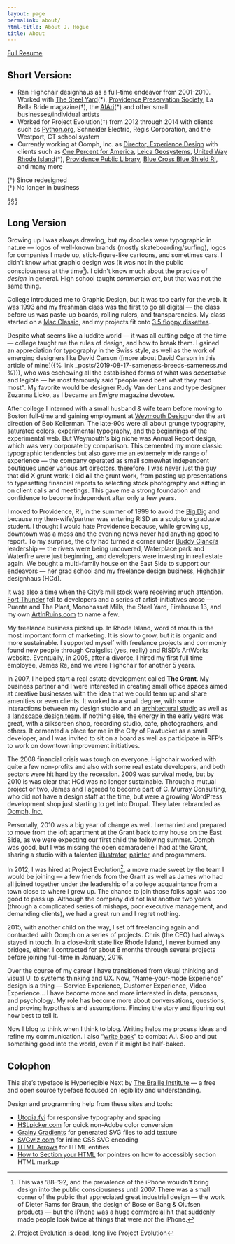 ```yaml
---
layout: page
permalink: about/
html-title: About J. Hogue
title: About
---
```


<a href="{% link resume.md %}" class="btn">Full Resume</a>


## Short Version:

+ Ran Highchair designhaus as a full-time endeavor from 2001-2010. Worked with [The Steel Yard](https://thesteelyard.org)(\*), [Providence Preservation Society](https://ppsri.org), La Bella Bride magazine(†), the [AIAri](https://aia-ri.org)(\*) and other small businesses/individual artists
+ Worked for Project Evolution(†) from 2012 through 2014 with clients such as [Python.org](https://www.python.org), Schneider Electric, Regis Corporation, and the Westport, CT school system
+ Currently working at Oomph, Inc. as [Director, Experience Design](https://oomph.is/jhogue/) with clients such as [One Percent for America](https://onepercentforamerica.org), [Leica Geosystems](https://lasers.leica-geosystems.com), [United Way Rhode Island](https://www.uwri.org)(\*), [Providence Public Library](https://provlib.org), [Blue Cross Blue Shield RI](https://www.bcbsri.com/), and many more

(*) Since redesigned  
(†) No longer in business

<div class="u__separator"><span>&sect;&sect;&sect;</span></div>

## Long Version

Growing up I was always drawing, but my doodles were typographic in nature — logos of well-known brands (mostly skateboarding/surfing), logos for companies I made up, stick-figure-like cartoons, and sometimes cars. I didn’t know what graphic design was (it was not in the public consciousness at the time[^1]). I didn't know much about the practice of *design* in general. High school taught *commercial art*, but that was not the same thing.

[^1]: This was ‘88–’92, and the prevalence of the iPhone wouldn't bring design into the public consciousness until 2007. There was a small corner of the public that appreciated great industrial design — the work of Dieter Rams for Braun, the design of Bose or Bang & Olufsen products — but the iPhone was a huge commercial hit that suddenly made people look twice at things that were *not* the iPhone.

College introduced me to Graphic Design, but it was too early for the web. It was 1993 and my freshman class was the first to go all digital — the class before us was paste-up boards, rolling rulers, and transparencies. My class started on a [Mac Classic](https://en.wikipedia.org/wiki/Macintosh_Classic_II), and my projects fit onto [3.5 floppy diskettes](https://en.wikipedia.org/wiki/Floppy_disk#3%C2%BD-inch_floppy_disk).

Despite what seems like a luddite world — it was all cutting edge at the time — college taught me the rules of design, and how to break them. I gained an appreciation for typography in the Swiss style, as well as the work of emerging designers like David Carson ([more about David Carson in this article of mine]({% link _posts/2019-08-17-sameness-breeds-sameness.md %})), who was eschewing all the established forms of what was *acceptable* and legible — he most famously said <q>people read best what they read most</q>. My favorite would be designer Rudy Van der Lans and type designer Zuzanna Licko, as I became an _Emigre_ magazine devotee.

After college I interned with a small husband & wife team before moving to Boston full-time and gaining employment at [Weymouth Design](https://weymouthdesign.com)under the art direction of Bob Kellerman. The late-90s were all about grunge typography, saturated colors, experimental typography, and the beginnings of the experimental web. But Weymouth's big niche was Annual Report design, which was very corporate by comparison. This cemented my more classic typographic tendencies but also gave me an extremely wide range of experience — the company operated as small somewhat independent boutiques under various art directors, therefore, I was never just the guy that did X grunt work; I did **all** the grunt work, from pasting up presentations to typesetting financial reports to selecting stock photography and sitting in on client calls and meetings. This gave me a strong foundation and confidence to become independent after only a few years.

I moved to Providence, RI, in the summer of 1999 to avoid the [Big Dig](https://en.wikipedia.org/wiki/Big_Dig) and because my then-wife/partner was entering <span class="abbr">RISD</span> as a sculpture graduate student. I thought I would hate Providence because, while growing up, downtown was a mess and the evening news never had anything good to report. To my surprise, the city had turned a corner under [Buddy Cianci’s](https://en.wikipedia.org/wiki/Buddy_Cianci#Mayor_of_Providence.2C_1991.E2.80.932002) leadership — the rivers were being uncovered, Waterplace park and Waterfire were just beginning, and developers were investing in real estate again. We bought a multi-family house on the East Side to support our endeavors — her grad school and my freelance design business, Highchair designhaus (HCd).

It was also a time when the City’s mill stock were receiving much attention. [Fort Thunder](https://en.wikipedia.org/wiki/Fort_Thunder) fell to developers and a series of artist-initiatives arose — Puente and The Plant, Monohasset Mills, the Steel Yard, Firehouse 13, and my own [ArtInRuins.com](https://artinruins.com) to name a few.

My freelance business picked up. In Rhode Island, word of mouth is the most important form of marketing. It is slow to grow, but it is organic and more sustainable. I supported myself with freelance projects and commonly found new people through Craigslist (yes, really) and <span class="abbr">RISD</span>’s ArtWorks website. Eventually, in 2005, after a divorce, I hired my first full time employee, James Re, and we were Highchair for another 5 years.

In 2007, I helped start a real estate development called **The Grant**. My business partner and I were interested in creating small office spaces aimed at creative businesses with the idea that we could team up and share amenities or even clients. It worked to a small degree, with some interactions between my design studio and an [architectural studio](https://fjmarch.com) as well as a [landscape design team](https://www.magmadesigngroup.com). If nothing else, the energy in the early years was great, with a silkscreen shop, recording studio, cafe, photographers, and others. It cemented a place for me in the City of Pawtucket as a small developer, and I was invited to sit on a board as well as participate in <span class="abbr">RFP</span>’s to work on downtown improvement initiatives.

The 2008 financial crisis was tough on everyone. Highchair worked with quite a few non-profits and also with some real estate developers, and both sectors were hit hard by the recession. 2009 was survival mode, but by 2010 is was clear that HCd was no longer sustainable. Through a mutual project or two, James and I agreed to become part of C. Murray Consulting, who did not have a design staff at the time, but were a growing WordPress development shop just starting to get into Drupal. They later rebranded as [Oomph, Inc.](https://oomphinc.com)

Personally, 2010 was a big year of change as well. I remarried and prepared to move from the loft apartment at the Grant back to my house on the East Side, as we were expecting our first child the following summer. Oomph was good, but I was missing the open camaraderie I had at the Grant, sharing a studio with a talented [illustrator](https://jrtmcp.com), [painter](https://www.josiemorway.com), and programmers. 

In 2012, I was hired at Project Evolution[^2], a move made sweet by the team I would be joining — a few friends from the Grant as well as James who had all joined together under the leadership of a college acquaintance from a town close to where I grew up. The chance to join those folks again was too good to pass up. Although the company did not last another two years (through a complicated series of mishaps, poor 
executive management, and demanding clients), we had a great run and I regret nothing.

[^2]: [Project Evolution is dead](https://web.archive.org/web/20140603071607/http://www.projectevolution.com:80), long live Project Evolution

2015, with another child on the way, I set off freelancing again and contracted with Oomph on a series of projects. Chris (the <span class="abbr">CEO</span>) had always stayed in touch. In a close-knit state like Rhode Island, I never burned any bridges, either. I contracted for about 8 months through several projects before joining full-time in January, 2016. 

Over the course of my career I have transitioned from visual thinking and visual <span class="abbr">UI</span> to systems thinking and <span class="abbr">UX</span>. Now, “Name-your-mode Experience” design is a thing — Service Experience, Customer Experience, Video Experience... I have become more and more interested in data, personas, and psychology. My role has become more about conversations, questions, and proving hypothesis and assumptions. Finding the story and figuring out how best to tell it. 

Now I blog to think when I think to blog. Writing helps me process ideas and refine my communication. I also “[write back](https://benjamincongdon.me/blog/2025/01/25/AI-Slop-Suspicion-and-Writing-Back/)” to combat A.I. Slop and put something good into the world, even if it might be half-baked.


## Colophon

This site’s typeface is Hyperlegible Next by [The Braille Institute](https://www.brailleinstitute.org/freefont/) — a free and open source typeface focused on legibility and understanding.

Design and programming help from these sites and tools: 

+ [Utopia.fyi](https://utopia.fyi/) for responsive typography and spacing
+ [HSLpicker.com](https://hslpicker.com/) for quick non-Adobe color conversion
+ [Grainy Gradients](https://grainy-gradients.vercel.app/) for generated SVG files to add texture
+ [SVGwiz.com](https://svgwiz.com/) for inline CSS SVG encoding
+ [HTML Arrows](https://www.toptal.com/designers/htmlarrows/) for HTML entities
+ [How to Section your HTML](https://css-tricks.com/how-to-section-your-html/) for pointers on how to accessibly section HTML markup
